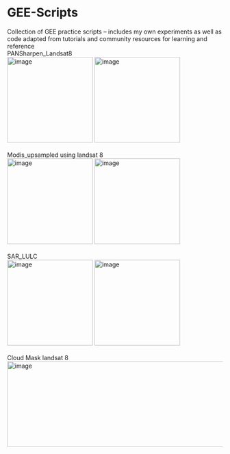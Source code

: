 # GEE-Scripts
Collection of GEE practice scripts – includes my own experiments as well as code adapted from tutorials and community resources for learning and reference <br>
 PANSharpen_Landsat8 <br>
 <img width="200" height="200" alt="image" src="https://github.com/user-attachments/assets/1123f3e5-fda6-4833-ae82-fda224c97f8c" />
 <img width="200" height="200" alt="image" src="https://github.com/user-attachments/assets/448c3496-fbda-459d-9828-3a8178d71dfa" />
<br><br>
 Modis_upsampled using landsat 8<br>
<img width="200" height="200" alt="image" src="https://github.com/user-attachments/assets/cfce8044-149f-4d46-826b-57d01dcb4241" />
<img width="200" height="200" alt="image" src="https://github.com/user-attachments/assets/7cf93170-c86c-40f3-b1b2-d6bf431ced12" />
 <br><br>
 SAR_LULC<br>
 <img width="200" height="200" alt="image" src="https://github.com/user-attachments/assets/897885af-98f8-4336-843c-d3eb7197b7e1" />
 <img width="200" height="200" alt="image" src="https://github.com/user-attachments/assets/3baeab4c-ccb2-42ac-bbdb-05192c78488b" />
<br><br>
Cloud Mask landsat 8<br>
<img width="528" height="200" alt="image" src="https://github.com/user-attachments/assets/5ab4fdcd-aaf4-4fb3-b9c2-3769a39ac857" />
<br>
